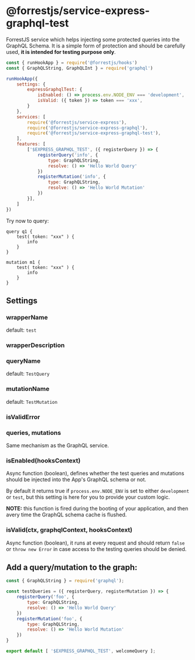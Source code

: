 # @forrestjs/service-express-graphql-test

ForrestJS service which helps injecting some protected queries into the GraphQL Schema.
It is a simple form of protection and should be carefully used,
**it is intended for testing purpose only**.

```js
const { runHookApp } = require('@forrestjs/hooks')
const { GraphQLString, GraphQLInt } = require('graphql')

runHookApp({
    settings: {
        expressGraphqlTest: {
            isEnabled: () => process.env.NODE_ENV === 'development',
            isValid: ({ token }) => token === 'xxx',
        }
    },
    services: [
        require('@forrestjs/service-express'),
        require('@forrestjs/service-express-graphql'),
        require('@forrestjs/service-express-graphql-test'),
    ],
    features: [
        ['$EXPRESS_GRAPHQL_TEST', ({ registerQuery }) => {
            registerQuery('info', {
                type: GraphQLString,
                resolve: () => 'Hello World Query'
            })
            registerMutation('info', {
                type: GraphQLString,
                resolve: () => 'Hello World Mutation'
            })
        }],
    ]
})
```

Try now to query:

```gql
query q1 {
    test( token: "xxx" ) {
        info
    }
}

mutation m1 {
    test( token: "xxx" ) {
        info
    }
}
```

## Settings

### wrapperName

default: `test`

### wrapperDescription

### queryName

default: `TestQuery`

### mutationName

default: `TestMutation`

### isValidError

### queries, mutations

Same mechanism as the GraphQL service.

### isEnabled(hooksContext)

Async function (boolean), defines whether the test queries and mutations should be injected into
the App's GraphQL schema or not.

By default it returns true if `process.env.NODE_ENV` is set to either `development` or `test`,
but this setting is here for you to provide your custom logic.

**NOTE:** this function is fired during the booting of your application, and then avery time
the GraphQL schema cache is flushed.

### isValid(ctx, graphqlContext, hooksContext)

Async function (boolean), it runs at every request and should return `false` or `throw new Error`
in case access to the testing queries should be denied.

## Add a query/mutation to the graph:

```js
const { GraphQLString } = require('graphql');

const testQueries = ({ registerQuery, registerMutation }) => {
    registerQuery('foo', {
        type: GraphQLString,
        resolve: () => 'Hello World Query'
    })
    registerMutation('foo', {
        type: GraphQLString,
        resolve: () => 'Hello World Mutation'
    })
}

export default [ '$EXPRESS_GRAPHQL_TEST', welcomeQuery ];
```
